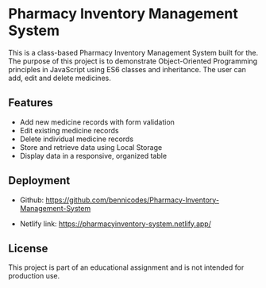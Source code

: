 # Pharmacy Inventory Management System

This is a class-based Pharmacy Inventory Management System built for the. The purpose of this project is to demonstrate Object-Oriented Programming principles in JavaScript using ES6 classes and inheritance. The user can add, edit and delete medicines.

## Features

- Add new medicine records with form validation
- Edit existing medicine records
- Delete individual medicine records
- Store and retrieve data using Local Storage
- Display data in a responsive, organized table

## Deployment

- Github:
  https://github.com/bennicodes/Pharmacy-Inventory-Management-System

- Netlify link:
  https://pharmacyinventory-system.netlify.app/

## License

This project is part of an educational assignment and is not intended for production use.
